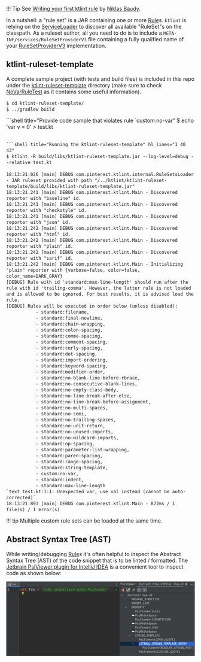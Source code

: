 !!! Tip
    See [Writing your first ktlint rule](https://medium.com/@vanniktech/writing-your-first-ktlint-rule-5a1707f4ca5b) by [Niklas Baudy](https://github.com/vanniktech).

In a nutshell: a "rule set" is a JAR containing one or more [Rule](https://github.com/pinterest/ktlint/blob/master/ktlint-rule-engine-core/src/main/kotlin/com/pinterest/ktlint/rule/engine/core/api/Rule.kt)s. `ktlint` is relying on the [ServiceLoader](https://docs.oracle.com/javase/8/docs/api/java/util/ServiceLoader.html) to discover all available "RuleSet"s on the classpath. As a ruleset author, all you need to do is to include a `META-INF/services/RuleSetProviderV3` file containing a fully qualified name of your [RuleSetProviderV3](https://github.com/pinterest/ktlint/blob/master/ktlint-cli-ruleset-core/src/main/kotlin/com/pinterest/ktlint/cli/ruleset/core/api/RuleSetProviderV3.kt) implementation.

## ktlint-ruleset-template

A complete sample project (with tests and build files) is included in this repo under the [ktlint-ruleset-template](https://github.com/pinterest/ktlint/tree/master/ktlint-ruleset-template) directory (make sure to check [NoVarRuleTest](https://github.com/pinterest/ktlint/blob/master/ktlint-ruleset-template/src/test/kotlin/yourpkgname/NoVarRuleTest.kt) as it contains some useful information).

```shell title="Building the ktlint-ruleset-template"
$ cd ktlint-ruleset-template/
$ ../gradlew build
```

```shell title="Provide code sample that violates rule `custom:no-var"
$ echo 'var v = 0' > test.kt
```

```shell title="Running the ktlint-ruleset-template" hl_lines="1 40 43"
$ ktlint -R build/libs/ktlint-ruleset-template.jar --log-level=debug --relative test.kt

18:13:21.026 [main] DEBUG com.pinterest.ktlint.internal.RuleSetsLoader - JAR ruleset provided with path "/../ktlint/ktlint-ruleset-template/build/libs/ktlint-ruleset-template.jar"
18:13:21.241 [main] DEBUG com.pinterest.ktlint.Main - Discovered reporter with "baseline" id.
18:13:21.241 [main] DEBUG com.pinterest.ktlint.Main - Discovered reporter with "checkstyle" id.
18:13:21.241 [main] DEBUG com.pinterest.ktlint.Main - Discovered reporter with "json" id.
18:13:21.242 [main] DEBUG com.pinterest.ktlint.Main - Discovered reporter with "html" id.
18:13:21.242 [main] DEBUG com.pinterest.ktlint.Main - Discovered reporter with "plain" id.
18:13:21.242 [main] DEBUG com.pinterest.ktlint.Main - Discovered reporter with "sarif" id.
18:13:21.242 [main] DEBUG com.pinterest.ktlint.Main - Initializing "plain" reporter with {verbose=false, color=false, color_name=DARK_GRAY}
[DEBUG] Rule with id 'standard:max-line-length' should run after the rule with id 'trailing-comma'. However, the latter rule is not loaded and is allowed to be ignored. For best results, it is advised load the rule.
[DEBUG] Rules will be executed in order below (unless disabled):
           - standard:filename, 
           - standard:final-newline, 
           - standard:chain-wrapping, 
           - standard:colon-spacing, 
           - standard:comma-spacing, 
           - standard:comment-spacing, 
           - standard:curly-spacing, 
           - standard:dot-spacing, 
           - standard:import-ordering, 
           - standard:keyword-spacing, 
           - standard:modifier-order, 
           - standard:no-blank-line-before-rbrace, 
           - standard:no-consecutive-blank-lines, 
           - standard:no-empty-class-body, 
           - standard:no-line-break-after-else, 
           - standard:no-line-break-before-assignment, 
           - standard:no-multi-spaces, 
           - standard:no-semi, 
           - standard:no-trailing-spaces, 
           - standard:no-unit-return, 
           - standard:no-unused-imports, 
           - standard:no-wildcard-imports, 
           - standard:op-spacing, 
           - standard:parameter-list-wrapping, 
           - standard:paren-spacing, 
           - standard:range-spacing, 
           - standard:string-template, 
           - custom:no-var, 
           - standard:indent, 
           - standard:max-line-length
`text test.kt:1:1: Unexpected var, use val instead (cannot be auto-corrected)`
18:13:21.893 [main] DEBUG com.pinterest.ktlint.Main - 872ms / 1 file(s) / 1 error(s)
```

!!! tip
    Multiple custom rule sets can be loaded at the same time.

## Abstract Syntax Tree (AST)

While writing/debugging [Rule](https://github.com/pinterest/ktlint/blob/master/ktlint-rule-engine-core/src/main/kotlin/com/pinterest/ktlint/rule/engine/core/api/Rule.kt)s it's often helpful to inspect the Abstract Syntax Tree (AST) of the code snippet that is to be linted / formatted. The [Jetbrain PsiViewer plugin for IntelliJ IDEA](https://github.com/JetBrains/psiviewer) is a convenient tool to inspect code as shown below:

![Image](../assets/images/psi-viewer.png)
